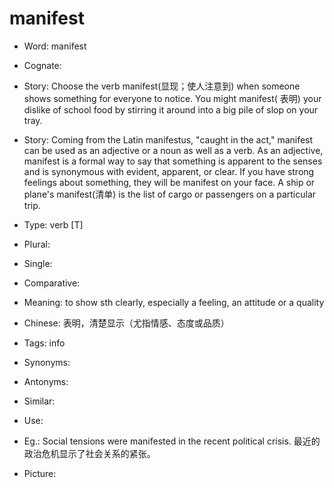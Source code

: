 # manifest

- Word: manifest
- Cognate: 
- Story: Choose the verb manifest(显现；使人注意到) when someone shows something for everyone to notice. You might manifest(
表明) your dislike of school food by stirring it around into a big pile of slop on your tray.
- Story: Coming from the Latin manifestus, "caught in the act," manifest can be used as an adjective or a noun as well as a verb. As an adjective, manifest is a formal way to say that something is apparent to the senses and is synonymous with evident, apparent, or clear. If you have strong feelings about something, they will be manifest on your face. A ship or plane's manifest(清单) is the list of cargo or passengers on a particular trip.

- Type: verb [T]
- Plural: 
- Single: 
- Comparative: 
- Meaning: to show sth clearly, especially a feeling, an attitude or a quality
- Chinese: 表明，清楚显示（尤指情感、态度或品质）
- Tags: info
- Synonyms: 
- Antonyms: 
- Similar: 
- Use: 
- Eg.: Social tensions were manifested in the recent political crisis. 最近的政治危机显示了社会关系的紧张。
- Picture: 

